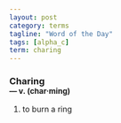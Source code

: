 ```yaml
---
layout: post
category: terms
tagline: "Word of the Day"
tags: [alpha_c]
term: charing
---
```


<h3>Charing<br/> <small>&mdash; v. (char<span>&middot;</span>ming)</small></h3>
<p><ol>
<li>to burn a ring</li>
</ol></p>
